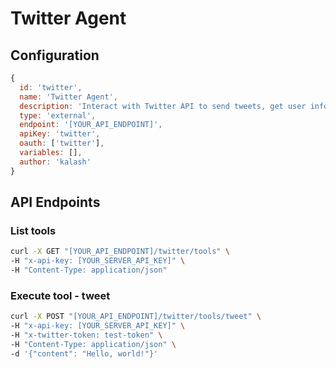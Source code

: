 # Twitter Agent

## Configuration

```javascript
{
  id: 'twitter',
  name: 'Twitter Agent',
  description: 'Interact with Twitter API to send tweets, get user information, and more',
  type: 'external',
  endpoint: '[YOUR_API_ENDPOINT]',
  apiKey: 'twitter',
  oauth: ['twitter'],
  variables: [],
  author: 'kalash'
}
```

## API Endpoints

### List tools

```bash
curl -X GET "[YOUR_API_ENDPOINT]/twitter/tools" \
-H "x-api-key: [YOUR_SERVER_API_KEY]" \
-H "Content-Type: application/json"
```

### Execute tool - tweet

```bash
curl -X POST "[YOUR_API_ENDPOINT]/twitter/tools/tweet" \
-H "x-api-key: [YOUR_SERVER_API_KEY]" \
-H "x-twitter-token: test-token" \
-H "Content-Type: application/json" \
-d '{"content": "Hello, world!"}'
```
